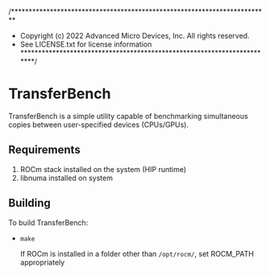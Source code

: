 /*************************************************************************
 * Copyright (c) 2022 Advanced Micro Devices, Inc. All rights reserved.
 * See LICENSE.txt for license information
 ************************************************************************/

# TransferBench

TransferBench is a simple utility capable of benchmarking simultaneous copies between user-specified devices (CPUs/GPUs).

## Requirements

1. ROCm stack installed on the system (HIP runtime)
2. libnuma installed on system

## Building
  To build TransferBench:
* `make`

  If ROCm is installed in a folder other than `/opt/rocm/`, set ROCM_PATH appropriately
